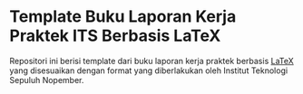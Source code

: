 # Template Buku Laporan Kerja Praktek ITS Berbasis LaTeX

Repositori ini berisi template dari buku laporan kerja praktek berbasis [LaTeX](https://www.latex-project.org/) yang disesuaikan dengan format yang diberlakukan oleh Institut Teknologi Sepuluh Nopember.